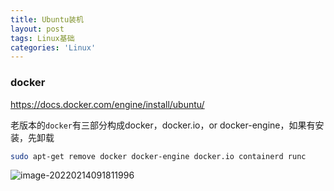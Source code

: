```yaml
---
title: Ubuntu装机
layout: post
tags: Linux基础
categories: 'Linux'
---
```


### docker 

https://docs.docker.com/engine/install/ubuntu/

老版本的`docker`有三部分构成docker，docker.io，or docker-engine，如果有安装，先卸载

```sh
sudo apt-get remove docker docker-engine docker.io containerd runc
```

![image-20220214091811996](../../assets/images/image-20220214091811996.png)


